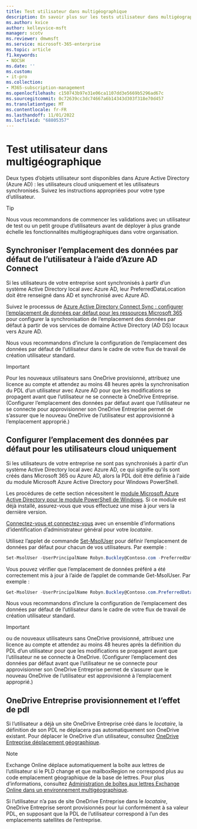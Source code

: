 ```yaml
---
title: Test utilisateur dans multigéographique
description: En savoir plus sur les tests utilisateur dans multigéographique
ms.author: kvice
author: kelleyvice-msft
manager: scotv
ms.reviewer: dmwmsft
ms.service: microsoft-365-enterprise
ms.topic: article
f1.keywords:
- NOCSH
ms.date: ''
ms.custom:
- it-pro
ms.collection:
- M365-subscription-management
ms.openlocfilehash: c150743b97e31e06ca1107dd3e5669b5296ad67c
ms.sourcegitcommit: 0c72639cc3dc74667a6b14343d303f318e70d457
ms.translationtype: MT
ms.contentlocale: fr-FR
ms.lasthandoff: 11/01/2022
ms.locfileid: "68805357"
---
```

# <a name="user-testing-in-multi-geo"></a>Test utilisateur dans multigéographique

Deux types d’objets utilisateur sont disponibles dans Azure Active Directory (Azure AD) : les utilisateurs cloud uniquement et les utilisateurs synchronisés. Suivez les instructions appropriées pour votre type d’utilisateur.

>[!TIP]
>Nous vous recommandons de commencer les validations avec un utilisateur de test ou un petit groupe d’utilisateurs avant de déployer à plus grande échelle les fonctionnalités multigéographiques dans votre organisation.

## <a name="synchronize-users-preferred-data-location-using-azure-ad-connect"></a>Synchroniser l’emplacement des données par défaut de l’utilisateur à l’aide d’Azure AD Connect

Si les utilisateurs de votre entreprise sont synchronisés à partir d’un système Active Directory local avec Azure AD, leur PreferredDataLocation doit être renseigné dans AD et synchronisé avec Azure AD.

Suivez le processus de <a href="/azure/active-directory/hybrid/how-to-connect-sync-feature-preferreddatalocation" target="_blank">Azure Active Directory Connect Sync : configurer l’emplacement de données par défaut pour les ressources Microsoft 365</a> pour configurer la synchronisation de l’emplacement des données par défaut à partir de vos services de domaine Active Directory (AD DS) locaux vers Azure AD.

Nous vous recommandons d’inclure la configuration de l’emplacement des données par défaut de l’utilisateur dans le cadre de votre flux de travail de création utilisateur standard.

>[!IMPORTANT]
>Pour les nouveaux utilisateurs sans OneDrive provisionné, attribuez une licence au compte et attendez au moins 48 heures après la synchronisation du PDL d’un utilisateur avec Azure AD pour que les modifications se propagent avant que l’utilisateur ne se connecte à OneDrive Entreprise. (Configurer l’emplacement des données par défaut avant que l’utilisateur ne se connecte pour approvisionner son OneDrive Entreprise permet de s’assurer que le nouveau OneDrive de l’utilisateur est approvisionné à l’emplacement approprié.)

## <a name="setting-preferred-data-location-for-cloud-only-users"></a>Configurer l’emplacement des données par défaut pour les utilisateurs cloud uniquement

Si les utilisateurs de votre entreprise ne sont pas synchronisés à partir d’un système Active Directory local avec Azure AD, ce qui signifie qu'ils sont créés dans Microsoft 365 ou Azure AD, alors la PDL doit être définie à l'aide du module Microsoft Azure Active Directory pour Windows PowerShell.

Les procédures de cette section nécessitent le <a href="https://www.powershellgallery.com/packages/MSOnline/1.1.166.0" target="_blank">module Microsoft Azure Active Directory pour le module PowerShell de Windows</a>. Si ce module est déjà installé, assurez-vous que vous effectuez une mise à jour vers la dernière version.

[Connectez-vous et connectez-vous](connect-to-microsoft-365-powershell.md) avec un ensemble d’informations d’identification d’administrateur général pour votre _locataire_.

Utilisez l’applet de commande [Set-MsolUser](/powershell/module/msonline/set-msoluser) pour définir l’emplacement de données par défaut pour chacun de vos utilisateurs. Par exemple :

```PowerShell
Set-MsolUser -UserPrincipalName Robyn.Buckley@Contoso.com -PreferredDatalocation EUR
```

Vous pouvez vérifier que l’emplacement de données préféré a été correctement mis à jour à l’aide de l’applet de commande Get-MsolUser. Par exemple :

```PowerShell
Get-MsolUser -UserPrincipalName Robyn.Buckley@Contoso.com.PreferredDatalocation
```

Nous vous recommandons d’inclure la configuration de l’emplacement des données par défaut de l’utilisateur dans le cadre de votre flux de travail de création utilisateur standard.

>[!IMPORTANT]
>ou de nouveaux utilisateurs sans OneDrive provisionné, attribuez une licence au compte et attendez au moins 48 heures après la définition du PDL d’un utilisateur pour que les modifications se propagent avant que l’utilisateur ne se connecte à OneDrive. (Configurer l’emplacement des données par défaut avant que l’utilisateur ne se connecte pour approvisionner son OneDrive Entreprise permet de s’assurer que le nouveau OneDrive de l’utilisateur est approvisionné à l’emplacement approprié.)

## <a name="onedrive-for-business-provisioning-and-the-effect-of-pdl"></a>OneDrive Entreprise provisionnement et l’effet de pdl

Si l’utilisateur a déjà un site OneDrive Entreprise créé dans le _locataire_, la définition de son PDL ne déplacera pas automatiquement son OneDrive existant. Pour déplacer le OneDrive d’un utilisateur, consultez [OneDrive Entreprise déplacement géographique](move-onedrive-between-geo-locations.md).

> [!NOTE]
> Exchange Online déplace automatiquement la boîte aux lettres de l’utilisateur si le PLD change et que mailboxRegion ne correspond plus au code emplacement géographique de la base de lettres. Pour plus d’informations, consultez [Administration de boîtes aux lettres Exchange Online dans un environnement multigéographique](administering-exchange-online-multi-geo.md).

Si l’utilisateur n’a pas de site OneDrive Entreprise dans le _locataire_, OneDrive Entreprise seront provisionnés pour lui conformément à sa valeur PDL, en supposant que la PDL de l’utilisateur correspond à l’un des emplacements satellites de l’entreprise.

